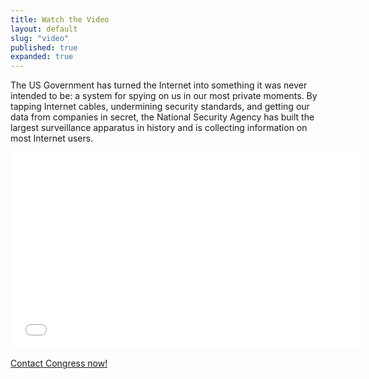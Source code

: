 ```yaml
---
title: Watch the Video
layout: default
slug: "video"
published: true
expanded: true
---
```

The US Government has turned the Internet into something it was never intended to be: a system for spying on us in our most private moments. By tapping Internet cables, undermining security standards, and getting our data from companies in secret, the National Security Agency has built the largest surveillance apparatus in history and is collecting information on most Internet users.

<div class="video-wrapper">
<div class="video-container">
    <iframe src="//www.youtube.com/embed/2YsZoqwRnKE" frameborder="0" width="560" height="315"></iframe>
</div>
</div>

<a href="#top" class="btn">Contact Congress now!</a>
